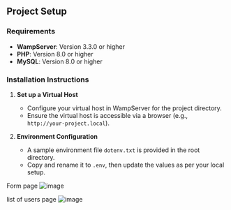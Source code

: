 ## Project Setup

### Requirements
- **WampServer**: Version 3.3.0 or higher  
- **PHP**: Version 8.0 or higher  
- **MySQL**: Version 8.0 or higher  

### Installation Instructions

1. **Set up a Virtual Host**  
   - Configure your virtual host in WampServer for the project directory.
   - Ensure the virtual host is accessible via a browser (e.g., `http://your-project.local`).

2. **Environment Configuration**  
   - A sample environment file `dotenv.txt` is provided in the root directory.
   - Copy and rename it to `.env`, then update the values as per your local setup.

Form page
![image](https://github.com/user-attachments/assets/8014c637-c848-4013-baba-a0b9e1ade7e3)

list of users page
![image](https://github.com/user-attachments/assets/19228304-1126-43e1-b2c6-08508135b974)


